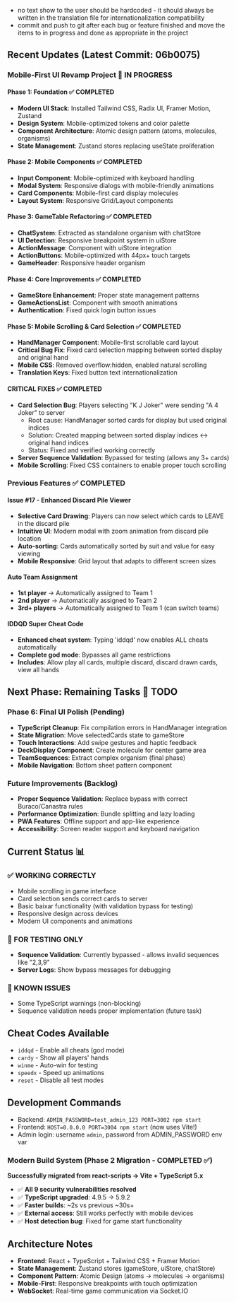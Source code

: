 - no text show to the user should be hardcoded - it should always be written in the translation file for internationalization compatibility
- commit and push to git after each bug or feature finished and move the items to in progress and done as appropriate in the project

## Recent Updates (Latest Commit: 06b0075)

### Mobile-First UI Revamp Project 🚧 IN PROGRESS

#### Phase 1: Foundation ✅ COMPLETED  
- **Modern UI Stack**: Installed Tailwind CSS, Radix UI, Framer Motion, Zustand
- **Design System**: Mobile-optimized tokens and color palette
- **Component Architecture**: Atomic design pattern (atoms, molecules, organisms)
- **State Management**: Zustand stores replacing useState proliferation

#### Phase 2: Mobile Components ✅ COMPLETED
- **Input Component**: Mobile-optimized with keyboard handling
- **Modal System**: Responsive dialogs with mobile-friendly animations  
- **Card Components**: Mobile-first card display molecules
- **Layout System**: Responsive Grid/Layout components

#### Phase 3: GameTable Refactoring ✅ COMPLETED
- **ChatSystem**: Extracted as standalone organism with chatStore
- **UI Detection**: Responsive breakpoint system in uiStore
- **ActionMessage**: Component with uiStore integration
- **ActionButtons**: Mobile-optimized with 44px+ touch targets
- **GameHeader**: Responsive header organism

#### Phase 4: Core Improvements ✅ COMPLETED
- **GameStore Enhancement**: Proper state management patterns
- **GameActionsList**: Component with smooth animations
- **Authentication**: Fixed quick login button issues

#### Phase 5: Mobile Scrolling & Card Selection ✅ COMPLETED
- **HandManager Component**: Mobile-first scrollable card layout
- **Critical Bug Fix**: Fixed card selection mapping between sorted display and original hand
- **Mobile CSS**: Removed overflow:hidden, enabled natural scrolling
- **Translation Keys**: Fixed button text internationalization

#### CRITICAL FIXES ✅ COMPLETED
- **Card Selection Bug**: Players selecting "K J Joker" were sending "A 4 Joker" to server
  - Root cause: HandManager sorted cards for display but used original indices  
  - Solution: Created mapping between sorted display indices ↔ original hand indices
  - Status: Fixed and verified working correctly
- **Server Sequence Validation**: Bypassed for testing (allows any 3+ cards)
- **Mobile Scrolling**: Fixed CSS containers to enable proper touch scrolling

### Previous Features ✅ COMPLETED

#### Issue #17 - Enhanced Discard Pile Viewer
- **Selective Card Drawing**: Players can now select which cards to LEAVE in the discard pile
- **Intuitive UI**: Modern modal with zoom animation from discard pile location
- **Auto-sorting**: Cards automatically sorted by suit and value for easy viewing
- **Mobile Responsive**: Grid layout that adapts to different screen sizes

#### Auto Team Assignment  
- **1st player** → Automatically assigned to Team 1
- **2nd player** → Automatically assigned to Team 2
- **3rd+ players** → Automatically assigned to Team 1 (can switch teams)

#### IDDQD Super Cheat Code
- **Enhanced cheat system**: Typing 'iddqd' now enables ALL cheats automatically
- **Complete god mode**: Bypasses all game restrictions
- **Includes**: Allow play all cards, multiple discard, discard drawn cards, view all hands

## Next Phase: Remaining Tasks 🔄 TODO

### Phase 6: Final UI Polish (Pending)
- **TypeScript Cleanup**: Fix compilation errors in HandManager integration
- **State Migration**: Move selectedCards state to gameStore
- **Touch Interactions**: Add swipe gestures and haptic feedback
- **DeckDisplay Component**: Create molecule for center game area
- **TeamSequences**: Extract complex organism (final phase)
- **Mobile Navigation**: Bottom sheet pattern component

### Future Improvements (Backlog)
- **Proper Sequence Validation**: Replace bypass with correct Buraco/Canastra rules
- **Performance Optimization**: Bundle splitting and lazy loading
- **PWA Features**: Offline support and app-like experience
- **Accessibility**: Screen reader support and keyboard navigation

## Current Status 📊

### ✅ WORKING CORRECTLY
- Mobile scrolling in game interface
- Card selection sends correct cards to server
- Basic baixar functionality (with validation bypass for testing)
- Responsive design across devices
- Modern UI components and animations

### 🔧 FOR TESTING ONLY
- **Sequence Validation**: Currently bypassed - allows invalid sequences like "2,3,9"
- **Server Logs**: Show bypass messages for debugging

### 🐛 KNOWN ISSUES
- Some TypeScript warnings (non-blocking)
- Sequence validation needs proper implementation (future task)

## Cheat Codes Available
- `iddqd` - Enable all cheats (god mode)
- `cardy` - Show all players' hands
- `winme` - Auto-win for testing
- `speedx` - Speed up animations
- `reset` - Disable all test modes

## Development Commands
- Backend: `ADMIN_PASSWORD=test_admin_123 PORT=3002 npm start`
- Frontend: `HOST=0.0.0.0 PORT=3004 npm start` (now uses Vite!)
- Admin login: username `admin`, password from ADMIN_PASSWORD env var

### Modern Build System (Phase 2 Migration - COMPLETED ✅)
**Successfully migrated from react-scripts → Vite + TypeScript 5.x**
- ✅ **All 9 security vulnerabilities resolved**
- ✅ **TypeScript upgraded**: 4.9.5 → 5.9.2
- ✅ **Faster builds**: ~2s vs previous ~30s+ 
- ✅ **External access**: Still works perfectly with mobile devices
- ✅ **Host detection bug**: Fixed for game start functionality

## Architecture Notes
- **Frontend**: React + TypeScript + Tailwind CSS + Framer Motion
- **State Management**: Zustand stores (gameStore, uiStore, chatStore)  
- **Component Pattern**: Atomic Design (atoms → molecules → organisms)
- **Mobile-First**: Responsive breakpoints with touch optimization
- **WebSocket**: Real-time game communication via Socket.IO